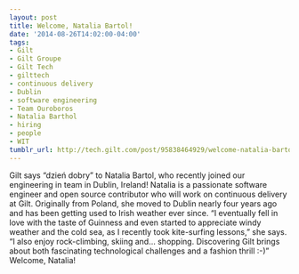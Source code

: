 ```yaml
---
layout: post
title: Welcome, Natalia Bartol!
date: '2014-08-26T14:02:00-04:00'
tags:
- Gilt
- Gilt Groupe
- Gilt Tech
- gilttech
- continuous delivery
- Dublin
- software engineering
- Team Ouroboros
- Natalia Barthol
- hiring
- people
- WIT
tumblr_url: http://tech.gilt.com/post/95838464929/welcome-natalia-bartol
---
```

 Gilt says “dzień dobry” to Natalia Bartol, who recently joined our engineering in team in Dublin, Ireland! Natalia is a passionate software engineer and open source contributor who will work on continuous delivery at Gilt. Originally from Poland, she moved to Dublin nearly four years ago and has been getting used to Irish weather ever since. “I eventually fell in love with the taste of Guinness and even started to appreciate windy weather and the cold sea, as I recently took kite-surfing lessons,” she says. “I also enjoy rock-climbing, skiing and… shopping. Discovering Gilt brings about both fascinating technological challenges and a fashion thrill :-)”
Welcome, Natalia!
